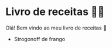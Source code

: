 # Livro de receitas :woman_cook:

Olá! Bem vindo ao meu livro de receitas :wave:

- Strogonoff de frango 

